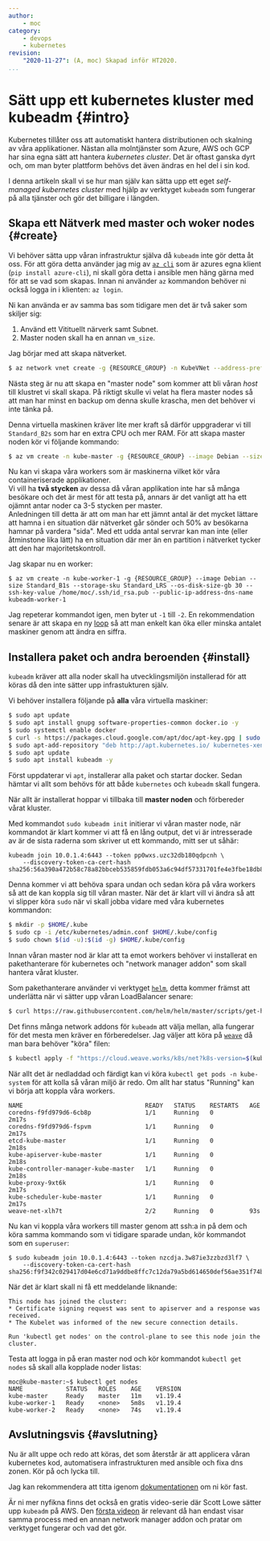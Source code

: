 ```yaml
---
author:
    - moc
category:
    - devops
    - kubernetes
revision:
    "2020-11-27": (A, moc) Skapad inför HT2020.
...
```


Sätt upp ett kubernetes kluster med kubeadm {#intro}
=======================================================
Kubernetes tillåter oss att automatiskt hantera distributionen och skalning av våra applikationer.
Nästan alla molntjänster som Azure, AWS och GCP har sina egna sätt att hantera *kubernetes cluster*. Det är oftast ganska dyrt och, om man byter plattform behövs det även ändras en hel del i sin kod.

I denna artikeln skall vi se hur man själv kan sätta upp ett eget *self-managed kubernetes cluster* med hjälp av verktyget `kubeadm` som fungerar på alla tjänster och gör det billigare i längden.

<!--more-->


Skapa ett Nätverk med master och woker nodes {#create}
--------------------------------------------------------

Vi behöver sätta upp våran infrastruktur själva då `kubeadm` inte gör detta åt oss. För att göra detta använder jag mig av [`az cli`](https://docs.microsoft.com/sv-se/cli/azure/install-azure-cli) som är azures egna klient (`pip install azure-cli`), ni skall göra detta i ansible men häng gärna med för att se vad som skapas. Innan ni använder `az` kommandon behöver ni också logga in i klienten: `az login`.

Ni kan använda er av samma bas som tidigare men det är två saker som skiljer sig:

1. Använd ett Vitituellt närverk samt Subnet.
2. Master noden skall ha en annan `vm_size`.

Jag börjar med att skapa nätverket.

```bash
$ az network vnet create -g {RESOURCE_GROUP} -n KubeVNet --address-prefix 172.0.0.0/16 --subnet-name MySubnet --subnet-prefix 172.0.0.0/24
```

Nästa steg är nu att skapa en "master node" som kommer att bli våran *host* till klustret vi skall skapa. På riktigt skulle vi velat ha flera master nodes så att man har minst en backup om denna skulle krascha, men det behöver vi inte tänka på.

Denna virtuella maskinen kräver lite mer kraft så därför uppgraderar vi till `Standard_B2s` som har en extra CPU och mer RAM. För att skapa master noden kör vi följande kommando:

```bash
$ az vm create -n kube-master -g {RESOURCE_GROUP} --image Debian --size Standard_B2s --storage-sku Standard_LRS --os-disk-size-gb 30 --ssh-key-value /path/to/ssh_key.pub --public-ip-address-dns-name kubeadm-master
```

Nu kan vi skapa våra workers som är maskinerna vilket kör våra containeriserade applikationer.   
Vi vill ha **två stycken** av dessa då våran applikation inte har så många besökare och det är mest för att testa på, annars är det vanligt att ha ett ojämnt antar noder ca 3-5 stycken per master.   
Anledningen till detta är att om man har ett jämnt antal är det mycket lättare att hamna i en situation där nätverket går sönder och 50% av besökarna hamnar på vardera "sida". Med ett udda antal servrar kan man inte (eller åtminstone lika lätt) ha en situation där mer än en partition i nätverket tycker att den har majoritetskontroll.

Jag skapar nu en worker:

```
$ az vm create -n kube-worker-1 -g {RESOURCE_GROUP} --image Debian --size Standard_B1s --storage-sku Standard_LRS --os-disk-size-gb 30 --ssh-key-value /home/moc/.ssh/id_rsa.pub --public-ip-address-dns-name kubeadm-worker-1
```

Jag repeterar kommandot igen, men byter ut `-1` till `-2`. En rekommendation senare är att skapa en ny [loop](https://docs.ansible.com/ansible/2.9/user_guide/playbooks_loops.html#with-sequence) så att man enkelt kan öka eller minska antalet maskiner genom att ändra en siffra.


Installera paket och andra beroenden {#install}
--------------------------------------------------------
`kubeadm` kräver att alla noder skall ha utvecklingsmiljön installerad för att köras då den inte sätter upp infrastukturen själv.

Vi behöver installera följande på **alla** våra virtuella maskiner:

```bash
$ sudo apt update
$ sudo apt install gnupg software-properties-common docker.io -y
$ sudo systemctl enable docker
$ curl -s https://packages.cloud.google.com/apt/doc/apt-key.gpg | sudo apt-key add
$ sudo apt-add-repository "deb http://apt.kubernetes.io/ kubernetes-xenial main"
$ sudo apt update
$ sudo apt install kubeadm -y
```

Först uppdaterar vi `apt`, installerar alla paket och startar docker. Sedan hämtar vi allt som behövs för att både `kubernetes` och `kubeadm` skall fungera.

När allt är installerat hoppar vi tillbaka till **master noden** och förbereder vårat kluster.

Med kommandot `sudo kubeadm init` initierar vi våran master node, när kommandot är klart kommer vi att få en lång output, det vi är intresserade av är de sista raderna som skriver ut ett kommando, mitt ser ut såhär:

```
kubeadm join 10.0.1.4:6443 --token pp0wxs.uzc32db180qdpcnh \
    --discovery-token-ca-cert-hash sha256:56a390a472b58c78a82bbceb535859fdb053a6c94df57331701fe4e3fbe18db8
```

Denna kommer vi att behöva spara undan och sedan köra på våra workers så att de kan koppla sig till våran master. När det är klart vill vi ändra så att vi slipper köra `sudo` när vi skall jobba vidare med våra kubernetes kommandon:

```bash
$ mkdir -p $HOME/.kube
$ sudo cp -i /etc/kubernetes/admin.conf $HOME/.kube/config
$ sudo chown $(id -u):$(id -g) $HOME/.kube/config
```

Innan våran master nod är klar att ta emot workers behöver vi installerat en pakethanterare för kubernetes och "network manager addon" som skall hantera vårat kluster.


Som pakethanterare använder vi verktyget [`helm`](https://helm.sh/), detta kommer främst att underlätta när vi sätter upp våran LoadBalancer senare:

```bash
$ curl https://raw.githubusercontent.com/helm/helm/master/scripts/get-helm-3 | bash
```


Det finns många network addons för `kubeadm` att välja mellan, alla fungerar för det mesta men kräver en förberedelser. Jag väljer att köra på [`weave`](https://www.weave.works/docs/net/latest/kubernetes/kube-addon/) då man bara behöver "köra" filen:

```bash
$ kubectl apply -f "https://cloud.weave.works/k8s/net?k8s-version=$(kubectl version | base64 | tr -d '\n')"
```

När allt det är nedladdad och färdigt kan vi köra `kubectl get pods -n kube-system` för att kolla så våran miljö är redo. Om allt har status "Running" kan vi börja att koppla våra workers.

```
NAME                                  READY   STATUS    RESTARTS   AGE
coredns-f9fd979d6-6cb8p               1/1     Running   0          2m17s
coredns-f9fd979d6-fspvm               1/1     Running   0          2m17s
etcd-kube-master                      1/1     Running   0          2m18s
kube-apiserver-kube-master            1/1     Running   0          2m18s
kube-controller-manager-kube-master   1/1     Running   0          2m18s
kube-proxy-9xt6k                      1/1     Running   0          2m17s
kube-scheduler-kube-master            1/1     Running   0          2m17s
weave-net-xlh7t                       2/2     Running   0          93s
```


Nu kan vi koppla våra workers till master genom att ssh:a in på dem och köra samma kommando som vi tidigare sparade undan, kör kommandot som en `superuser`:

```
$ sudo kubeadm join 10.0.1.4:6443 --token nzcdja.3w87ie3zzbzd3lf7 \
    --discovery-token-ca-cert-hash sha256:f9f342c029417d04e6cd71a9ddbe8ffc7c12da79a5bd614650def56ae351f74b
```

När det är klart skall ni få ett meddelande liknande:

```
This node has joined the cluster:
* Certificate signing request was sent to apiserver and a response was received.
* The Kubelet was informed of the new secure connection details.

Run 'kubectl get nodes' on the control-plane to see this node join the cluster.
```

Testa att logga in på eran master nod och kör kommandot `kubectl get nodes` så skall alla kopplade noder listas:

```
moc@kube-master:~$ kubectl get nodes
NAME            STATUS   ROLES    AGE    VERSION
kube-master     Ready    master   11m    v1.19.4
kube-worker-1   Ready    <none>   5m8s   v1.19.4
kube-worker-2   Ready    <none>   74s    v1.19.4
```


Avslutningsvis {#avslutning}
--------------------------------------------------------
Nu är allt uppe och redo att köras, det som återstår är att applicera våran kubernetes kod, automatisera infrastrukturen med ansible och fixa dns zonen. Kör på och lycka till.

Jag kan rekommendera att titta igenom [dokumentationen](https://kubernetes.io/docs/setup/production-environment/tools/kubeadm/create-cluster-kubeadm/) om ni kör fast.

Är ni mer nyfikna finns det också en gratis video-serie där Scott Lowe sätter upp `kubeadm` på AWS. Den [första videon](https://kube.academy/lessons/bootstrapping-a-cluster-with-kubeadm) är relevant då han endast visar samma process med en annan network manager addon och pratar om verktyget fungerar och vad det gör.

